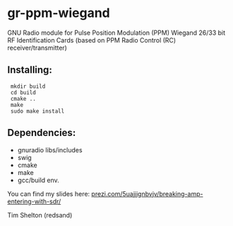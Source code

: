 # gr-ppm-wiegand
GNU Radio module for Pulse Position Modulation (PPM) Wiegand 26/33 bit RF Identification Cards (based on PPM Radio Control (RC) receiver/transmitter)

## Installing:
```
 mkdir build
 cd build
 cmake ..
 make
 sudo make install
```

## Dependencies:
- gnuradio libs/includes
- swig
- cmake
- make
- gcc/build env.


You can find my slides here: [prezi.com/5uajjjgnbvjv/breaking-amp-entering-with-sdr/](https://prezi.com/5uajjjgnbvjv/breaking-amp-entering-with-sdr/)

Tim Shelton (redsand)
